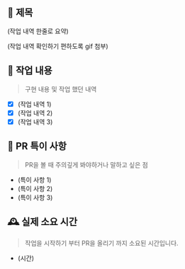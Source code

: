 ## :bookmark_tabs: 제목

(작업 내역 한줄로 요약)

(작업 내역 확인하기 편하도록 gif 첨부)

## :speech_balloon: 작업 내용

> 구현 내용 및 작업 했던 내역

- [x] (작업 내역 1)
- [x] (작업 내역 2)
- [x] (작업 내역 3)

## :construction: PR 특이 사항

> PR을 볼 때 주의깊게 봐야하거나 말하고 싶은 점

- (특이 사항 1)
- (특이 사항 2)
- (특이 사항 3)

## 🕰 실제 소요 시간

> 작업을 시작하기 부터 PR을 올리기 까지 소요된 시간입니다.

- (시간)
